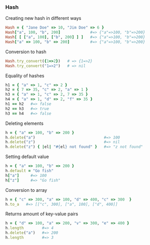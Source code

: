 ### Hash

Creating new hash in different ways
```ruby
Hash = { "Jane Doe" => 10, "Jim Doe" => 6 }
Hash["a", 100, "b", 200]             #=> {"a"=>100, "b"=>200}
Hash[ [ ["a", 100], ["b", 200] ] ]   #=> {"a"=>100, "b"=>200}
Hash["a" => 100, "b" => 200]         #=> {"a"=>100, "b"=>200}
```

Conversion to hash
```ruby
Hash.try_convert({1=>2})   # => {1=>2}
Hash.try_convert("1=>2")   # => nil
```

Equality of hashes
```ruby
h1 = { "a" => 1, "c" => 2 }
h2 = { 7 => 35, "c" => 2, "a" => 1 }
h3 = { "a" => 1, "c" => 2, 7 => 35 }
h4 = { "a" => 1, "d" => 2, "f" => 35 }
h1 == h2   #=> false
h2 == h3   #=> true
h3 == h4   #=> false
```

Deleting elements
```ruby
h = { "a" => 100, "b" => 200 }
h.delete("a")                              #=> 100
h.delete("z")                              #=> nil
h.delete("z") { |el| "#{el} not found" }   #=> "z not found"
```

Setting default value
```ruby
h = { "a" => 100, "b" => 200 }
h.default = "Go fish"
h["a"]     #=> 100
h["z"]     #=> "Go fish"
```

Conversion to array
```ruby
h = { "c" => 300, "a" => 100, "d" => 400, "c" => 300  }
h.to_a   #=> [["c", 300], ["a", 100], ["d", 400]]
```

Returns amount of key-value pairs
```ruby
h = { "d" => 100, "a" => 200, "v" => 300, "e" => 400 }
h.length        #=> 4
h.delete("a")   #=> 200
h.length        #=> 3
```
